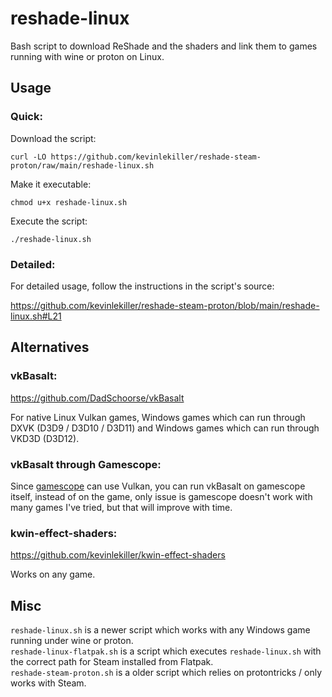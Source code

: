 # reshade-linux
Bash script to download ReShade and the shaders and link them to games running with wine or proton on Linux.  

## Usage

### Quick:
Download the script:

    curl -LO https://github.com/kevinlekiller/reshade-steam-proton/raw/main/reshade-linux.sh
Make it executable:

    chmod u+x reshade-linux.sh
Execute the script:

    ./reshade-linux.sh

### Detailed:
For detailed usage, follow the instructions in the script's source:

https://github.com/kevinlekiller/reshade-steam-proton/blob/main/reshade-linux.sh#L21

## Alternatives

### vkBasalt:
https://github.com/DadSchoorse/vkBasalt

For native Linux Vulkan games, Windows games which can run through DXVK (D3D9 / D3D10 / D3D11) and Windows games which can run through VKD3D (D3D12).

### vkBasalt through Gamescope:

Since [gamescope](https://github.com/Plagman/gamescope/) can use Vulkan, you can run vkBasalt on gamescope itself, instead of on the game, only issue is gamescope doesn't work with many games I've tried, but that will improve with time.

### kwin-effect-shaders:
https://github.com/kevinlekiller/kwin-effect-shaders

Works on any game.

## Misc
`reshade-linux.sh` is a newer script which works with any Windows game running under wine or proton.  
`reshade-linux-flatpak.sh` is a script which executes `reshade-linux.sh` with the correct path for Steam installed from Flatpak.  
`reshade-steam-proton.sh` is a older script which relies on protontricks / only works with Steam.
